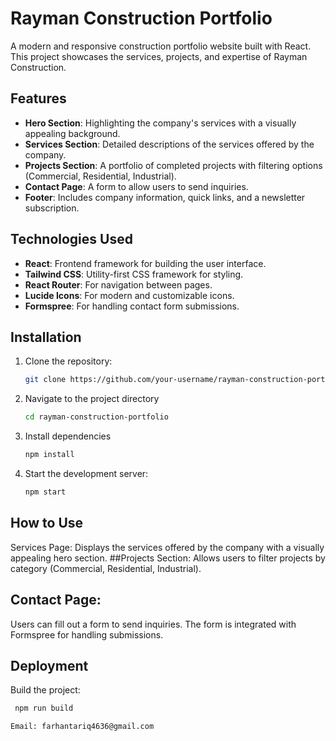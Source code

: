 # Rayman Construction Portfolio

A modern and responsive construction portfolio website built with React. This project showcases the services, projects, and expertise of Rayman Construction.

## Features

- **Hero Section**: Highlighting the company's services with a visually appealing background.
- **Services Section**: Detailed descriptions of the services offered by the company.
- **Projects Section**: A portfolio of completed projects with filtering options (Commercial, Residential, Industrial).
- **Contact Page**: A form to allow users to send inquiries.
- **Footer**: Includes company information, quick links, and a newsletter subscription.

## Technologies Used

- **React**: Frontend framework for building the user interface.
- **Tailwind CSS**: Utility-first CSS framework for styling.
- **React Router**: For navigation between pages.
- **Lucide Icons**: For modern and customizable icons.
- **Formspree**: For handling contact form submissions.

## Installation

1. Clone the repository:
   ```bash
   git clone https://github.com/your-username/rayman-construction-portfolio.git
2. Navigate to the project directory
   ```bash
   cd rayman-construction-portfolio
4. Install dependencies
   ```bash
   npm install
5. Start the development server:
   ```bash
   npm start

## How to Use
Services Page: Displays the services offered by the company with a visually appealing hero section.
##Projects Section:
             Allows users to filter projects by category (Commercial, Residential, Industrial).
## Contact Page: 
Users can fill out a form to send inquiries. The form is integrated with Formspree for handling submissions.

## Deployment
Build the project:
 ```bash
  npm run build

Email: farhantariq4636@gmail.com
